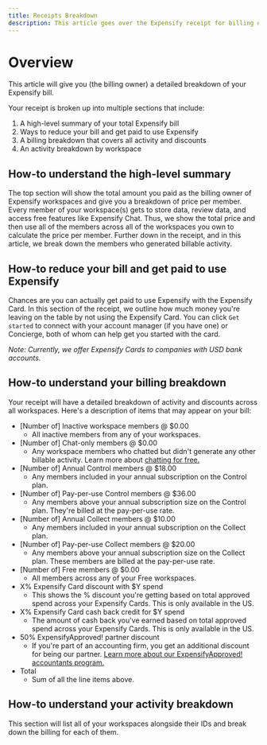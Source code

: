 ```yaml
---
title: Receipts Breakdown
description: This article goes over the Expensify receipt for billing owners.
---
```


# Overview
This article will give you (the billing owner) a detailed breakdown of your Expensify bill. 

Your receipt is broken up into multiple sections that include:
1. A high-level summary of your total Expensify bill
2. Ways to reduce your bill and get paid to use Expensify
3. A billing breakdown that covers all activity and discounts
4. An activity breakdown by workspace

## How-to understand the high-level summary
The top section will show the total amount you paid as the billing owner of Expensify workspaces and give you a breakdown of price per member. Every member of your workspace(s) gets to store data, review data, and access free features like Expensify Chat. Thus, we show the total price and then use all of the members across all of the workspaces you own to calculate the price per member. Further down in the receipt, and in this article, we break down the members who generated billable activity.

## How-to reduce your bill and get paid to use Expensify
Chances are you can actually get paid to use Expensify with the Expensify Card. In this section of the receipt, we outline how much money you're leaving on the table by not using the Expensify Card. You can click `Get started` to connect with your account manager (if you have one) or Concierge, both of whom can help get you started with the card.  

_Note: Currently, we offer Expensify Cards to companies with USD bank accounts._ 

## How-to understand your billing breakdown 
Your receipt will have a detailed breakdown of activity and discounts across all workspaces. Here's a description of items that may appear on your bill:
- [Number of] Inactive workspace members @ $0.00
  - All inactive members from any of your workspaces.
- [Number of] Chat-only members @ $0.00 
  - Any workspace members who chatted but didn't generate any other billable activity. Learn more about [chatting for free.](https://help.expensify.com/articles/new-expensify/getting-started/chat/Everything-About-Chat) 
- [Number of] Annual Control members @ $18.00
  - Any members included in your annual subscription on the Control plan. 
- [Number of] Pay-per-use Control members @ $36.00
  - Any members above your annual subscription size on the Control plan. They're billed at the pay-per-use rate. 
- [Number of] Annual Collect members @ $10.00
  - Any members included in your annual subscription on the Collect plan. 
- [Number of] Pay-per-use Collect members @ $20.00
  - Any members above your annual subscription size on the Collect plan. These members are billed at the pay-per-use rate.
- [Number of] Free members @ $0.00
  - All members across any of your Free workspaces.
- X% Expensify Card discount with $Y spend
  - This shows the % discount you're getting based on total approved spend across your Expensify Cards. This is only available in the US.
- X% Expensify Card cash back credit for $Y spend
  - The amount of cash back you've earned based on total approved spend across your Expensify Cards. This is only available in the US.
- 50% ExpensifyApproved! partner discount
  - If you're part of an accounting firm, you get an additional discount for being our partner. [Learn more about our ExpensifyApproved! accountants program.](https://use.expensify.com/accountants-program) 
- Total 
  - Sum of all the line items above.
                                                                                                                                                                                                                                                                    
## How-to understand your activity breakdown
This section will list all of your workspaces alongside their IDs and break down the billing for each of them.     
